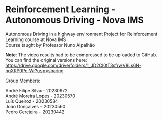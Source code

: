 # Reinforcement Learning - Autonomous Driving - Nova IMS
Autonomous Driving in a highway environment Project for Reinforcement Learning course at Nova IMS\
Course taught by Professor Nuno Alpalhão

**Note**: The video results had to be compressed to be uploaded to GitHub. You can find the original versions here: https://drive.google.com/drive/folders/1_JD2CI0tT3sfrwV8Ls6N-nqXRP0Pc-Wr?usp=sharing

Group Members:

André Filipe Silva - 20230972\
André Moreira Lopes - 20230570\
Luís Queiroz - 20230584\
João Gonçalves - 20230560\
Pedro Cerejeira - 20230442
